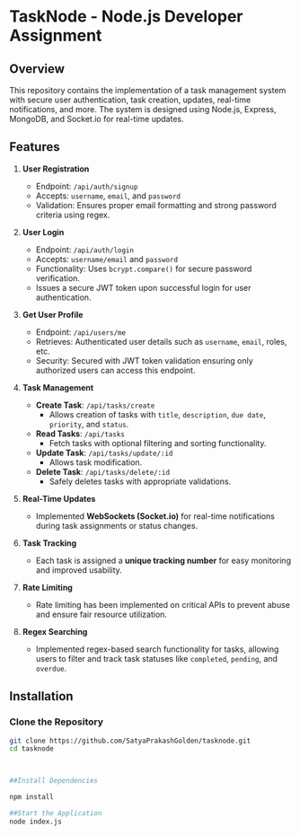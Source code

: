# TaskNode - Node.js Developer Assignment

## Overview
This repository contains the implementation of a task management system with secure user authentication, task creation, updates, real-time notifications, and more. The system is designed using Node.js, Express, MongoDB, and Socket.io for real-time updates.

## Features

1. **User Registration**
   - Endpoint: `/api/auth/signup`
   - Accepts: `username`, `email`, and `password`
   - Validation: Ensures proper email formatting and strong password criteria using regex.

2. **User Login**
   - Endpoint: `/api/auth/login`
   - Accepts: `username/email` and `password`
   - Functionality: Uses `bcrypt.compare()` for secure password verification.
   - Issues a secure JWT token upon successful login for user authentication.

3. **Get User Profile**
   - Endpoint: `/api/users/me`
   - Retrieves: Authenticated user details such as `username`, `email`, roles, etc.
   - Security: Secured with JWT token validation ensuring only authorized users can access this endpoint.

4. **Task Management**
   - **Create Task**: `/api/tasks/create`
     - Allows creation of tasks with `title`, `description`, `due date`, `priority`, and `status`.
   - **Read Tasks**: `/api/tasks`
     - Fetch tasks with optional filtering and sorting functionality.
   - **Update Task**: `/api/tasks/update/:id`
     - Allows task modification.
   - **Delete Task**: `/api/tasks/delete/:id`
     - Safely deletes tasks with appropriate validations.

5. **Real-Time Updates**
   - Implemented **WebSockets (Socket.io)** for real-time notifications during task assignments or status changes.

6. **Task Tracking**
   - Each task is assigned a **unique tracking number** for easy monitoring and improved usability.

7. **Rate Limiting**
   - Rate limiting has been implemented on critical APIs to prevent abuse and ensure fair resource utilization.

8. **Regex Searching**
   - Implemented regex-based search functionality for tasks, allowing users to filter and track task statuses like `completed`, `pending`, and `overdue`.

## Installation

### Clone the Repository

```bash
git clone https://github.com/SatyaPrakashGolden/tasknode.git
cd tasknode



##Install Dependencies

npm install

##Start the Application
node index.js





